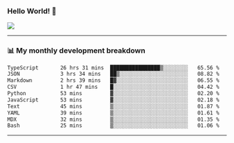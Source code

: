 ### Hello World! 👋

<a>
  <img align="center" src="https://github-readme-stats.vercel.app/api?username=megatunger&count_private=true&include_all_commits=true&bg_color=30,56CCF2,2F80ED&title_color=fff&text_color=fff" />
</a>

------
### 📊 My monthly development breakdown

<!--START_SECTION:waka-->

```txt
TypeScript       26 hrs 31 mins  ████████████████▒░░░░░░░░   65.56 %
JSON             3 hrs 34 mins   ██▒░░░░░░░░░░░░░░░░░░░░░░   08.82 %
Markdown         2 hrs 39 mins   █▓░░░░░░░░░░░░░░░░░░░░░░░   06.55 %
CSV              1 hr 47 mins    █░░░░░░░░░░░░░░░░░░░░░░░░   04.42 %
Python           53 mins         ▓░░░░░░░░░░░░░░░░░░░░░░░░   02.20 %
JavaScript       53 mins         ▓░░░░░░░░░░░░░░░░░░░░░░░░   02.18 %
Text             45 mins         ▒░░░░░░░░░░░░░░░░░░░░░░░░   01.87 %
YAML             39 mins         ▒░░░░░░░░░░░░░░░░░░░░░░░░   01.61 %
MDX              32 mins         ▒░░░░░░░░░░░░░░░░░░░░░░░░   01.35 %
Bash             25 mins         ▒░░░░░░░░░░░░░░░░░░░░░░░░   01.06 %
```

<!--END_SECTION:waka-->

------
